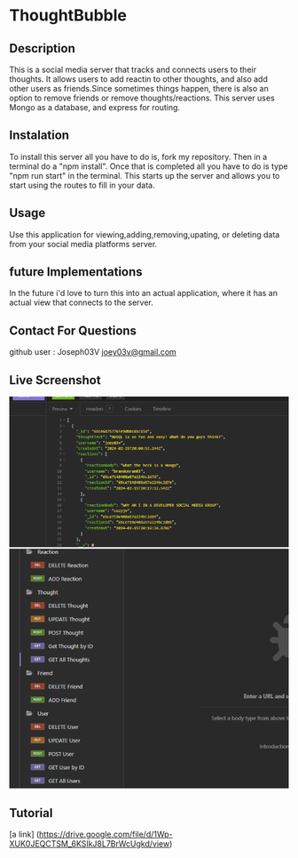 # ThoughtBubble

## Description
This is a social media server that tracks and connects users to their thoughts. It allows users to add reactin to other thoughts, and also add other users as friends.Since sometimes things happen, there is also an option to remove friends or remove thoughts/reactions. This server uses Mongo as a database, and express for routing.

## Instalation
To install this server all you have to do is, fork my repository. Then in a terminal do a "npm install". Once that is completed all you have to do is type "npm run start" in the terminal. This starts up the server and allows you to start using the routes to fill in your data.

## Usage
Use this application for viewing,adding,removing,upating, or deleting data from your social media platforms server.

## future Implementations
In the future i'd love to turn this into an actual application, where it has an actual view that connects to the server.

## Contact For Questions
github user : Joseph03V
joey03v@gmail.com

## Live Screenshot
![Alt text](<./assets/Screenshot 2024-02-15 142258.png>)
![Alt text](<./assets/Screenshot 2024-02-15 142309.png>)


## Tutorial
[a link] (https://drive.google.com/file/d/1Wp-XUK0JEQCTSM_6KSIkJ8L7BrWcUgkd/view)